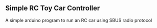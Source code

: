 Simple RC Toy Car Controller
----------------------------
A simple arduino program to run an RC car using SBUS radio protocol
